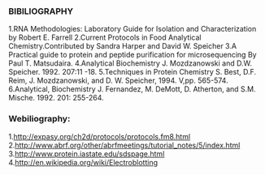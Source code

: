 ### BIBILIOGRAPHY
 

1.RNA Methodologies: Laboratory Guide for Isolation and Characterization by Robert E. Farrell
2.Current Protocols in Food Analytical Chemistry.Contributed by Sandra Harper and  David W. Speicher
3.A Practical guide to protein and peptide purification for microsequencing By Paul T. Matsudaira.
4.Analytical Biochemistry J. Mozdzanowski and D.W. Speicher. 1992. 207:11 -18.
5.Techniques in Protein Chemistry S. Best, D.F. Reim, J. Mozdzanowski, and D. W. Speicher, 1994.     V,pp. 565-574.
6.Analytical, Biochemistry J. Fernandez, M. DeMott, D. Atherton, and S.M. Mische. 1992. 201: 255-264.
 

 
### Webiliography:
 

1.http://expasy.org/ch2d/protocols/protocols.fm8.html
2.http://www.abrf.org/other/abrfmeetings/tutorial_notes/5/index.html
3.http://www.protein.iastate.edu/sdspage.html
4.http://en.wikipedia.org/wiki/Electroblotting
